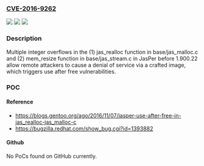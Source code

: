 ### [CVE-2016-9262](https://cve.mitre.org/cgi-bin/cvename.cgi?name=CVE-2016-9262)
![](https://img.shields.io/static/v1?label=Product&message=n%2Fa&color=blue)
![](https://img.shields.io/static/v1?label=Version&message=n%2Fa&color=blue)
![](https://img.shields.io/static/v1?label=Vulnerability&message=n%2Fa&color=brighgreen)

### Description

Multiple integer overflows in the (1) jas_realloc function in base/jas_malloc.c and (2) mem_resize function in base/jas_stream.c in JasPer before 1.900.22 allow remote attackers to cause a denial of service via a crafted image, which triggers use after free vulnerabilities.

### POC

#### Reference
- https://blogs.gentoo.org/ago/2016/11/07/jasper-use-after-free-in-jas_realloc-jas_malloc-c
- https://bugzilla.redhat.com/show_bug.cgi?id=1393882

#### Github
No PoCs found on GitHub currently.

